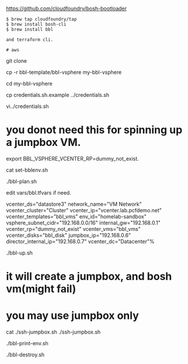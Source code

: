 

https://github.com/cloudfoundry/bosh-bootloader
```
$ brew tap cloudfoundry/tap
$ brew install bosh-cli
$ brew install bbl

and terraform cli.

# aws
```

git clone <THIS REPO>

cp -r bbl-template/bbl-vsphere my-bbl-vsphere

cd  my-bbl-vsphere

cp credentials.sh.example ../credentials.sh
  

vi../credentials.sh
  # you donot need this for spinning up a jumpbox VM.
  export BBL_VSPHERE_VCENTER_RP=dummy_not_exist. 
  
  
cat set-bblenv.sh

./bbl-plan.sh

edit vars/bbl.tfvars if need.

vcenter_ds="datastore3"
network_name="VM Network"
vcenter_cluster="Cluster"
vcenter_ip="vcenter.lab.pcfdemo.net"
vcenter_templates="bbl_vms"
env_id="homelab-sandbox"
vsphere_subnet_cidr="192.168.0.0/16"
internal_gw="192.168.0.1"
vcenter_rp="dummy_not_exist"
vcenter_vms="bbl_vms"
vcenter_disks="bbl_disk"
jumpbox_ip="192.168.0.6"
director_internal_ip="192.168.0.7"
vcenter_dc="Datacenter"%
  
./bbl-up.sh

# it will create a jumpbox, and bosh vm(might fail)
# you may use jumpbox only
 
cat ./ssh-jumpbox.sh
./ssh-jumpbox.sh
                                                      
./bbl-print-env.sh

./bbl-destroy.sh

```
